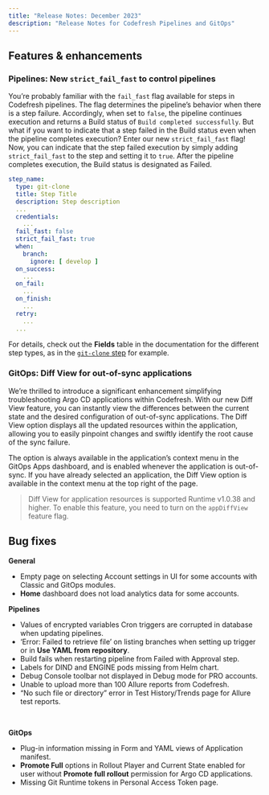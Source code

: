 ```yaml
---
title: "Release Notes: December 2023"
description: "Release Notes for Codefresh Pipelines and GitOps"
---
```


## Features & enhancements


### Pipelines: New `strict_fail_fast` to control pipelines
You’re probably familiar with the `fail_fast` flag available for steps in Codefresh pipelines. The flag determines the pipeline’s behavior when there is a step failure. Accordingly, when set to `false`, the pipeline continues execution and returns a Build status of `Build completed successfully`.
But what if you want to indicate that a step failed in the Build status even when the pipeline completes execution? Enter our new `strict_fail_fast` flag! Now, you can indicate that the step failed execution by simply adding `strict_fail_fast` to the step and setting it to `true`. After the pipeline completes execution, the Build status is designated as Failed.

```yaml
step_name:
  type: git-clone
  title: Step Title
  description: Step description
  ...
  credentials:
    ...
  fail_fast: false
  strict_fail_fast: true
  when:
    branch:
      ignore: [ develop ]
  on_success:
    ...
  on_fail:
    ...
  on_finish:
    ...
  retry:
    ...  
  ...
```
For details, check out the **Fields** table in the documentation for the different step types, as in the [`git-clone` step]({{site.baseurl}}/docs//pipelines/steps/git-clone/) for example. 



### GitOps: Diff View for out-of-sync applications
We’re thrilled to introduce a significant enhancement simplifying troubleshooting Argo CD applications within Codefresh.
With our new Diff View feature, you can instantly view the differences between the current state and the desired configuration of out-of-sync applications.
The Diff View option displays all the updated resources within the application, allowing you to easily pinpoint changes and swiftly identify the root cause of the sync failure.

The option is always available in the application’s context menu in the GitOps Apps dashboard, and is enabled whenever the application is out-of-sync. If you have already selected an application, the Diff View option is available in the context menu at the top right of the page.
>Diff View for application resources is supported Runtime v1.0.38 and higher. To enable this feature, you need to turn on the `appDiffView` feature flag.

## Bug fixes

**General**  
* Empty page on selecting Account settings in UI for some accounts with Classic and GitOps modules. 
* **Home** dashboard does not load analytics data for some accounts. 

**Pipelines**  
* Values of encrypted variables Cron triggers are corrupted in database when updating pipelines.
* ‘Error: Failed to retrieve file’ on listing branches when setting up trigger or in **Use YAML from repository**. 
* Build fails when restarting pipeline from Failed with Approval step.
* Labels for DIND and ENGINE pods missing from Helm chart. 
* Debug Console toolbar not displayed in Debug mode for PRO accounts. 
* Unable to upload more than 100 Allure reports from Codefresh.
* “No such file or directory” error in Test History/Trends page for Allure test reports. 
<!--- * Notifications not send for builds triggered by Cron timers. (CR-3927 Franscisco) -->

<br>

**GitOps**  
* Plug-in information missing in Form and YAML views of Application manifest. 
* **Promote Full** options in Rollout Player and Current State enabled for user without **Promote full rollout** permission for Argo CD applications.
* Missing Git Runtime tokens in Personal Access Token page.





